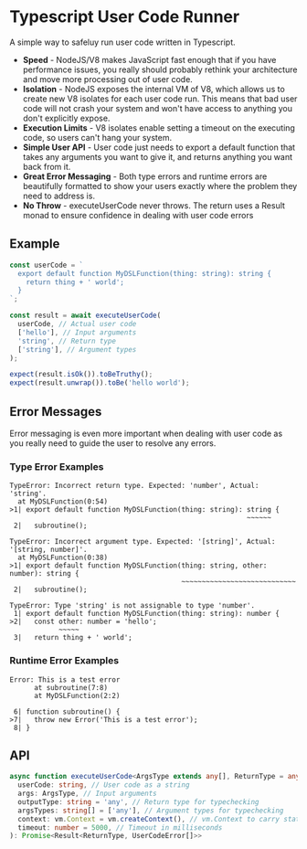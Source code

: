 # Typescript User Code Runner

A simple way to safeluy run user code written in Typescript.

- **Speed** - NodeJS/V8 makes JavaScript fast enough that if you have performance issues, you really should probably
  rethink your architecture and move more processing out of user code.
- **Isolation** - NodeJS exposes the internal VM of V8, which allows us to create new V8 isolates for each user code run.
  This means that bad user code will not crash your system and won't have access to anything you don't explicitly expose.
- **Execution Limits** - V8 isolates enable setting a timeout on the executing code, so users can't hang your system.
- **Simple User API** - User code just needs to export a default function that takes any arguments you want to give it,
  and returns anything you want back from it.
- **Great Error Messaging** - Both type errors and runtime errors are beautifully formatted to show your users exactly
  where the problem they need to address is.
- **No Throw** - executeUserCode never throws. The return uses a Result monad to ensure confidence in dealing with user code errors


## Example
```ts
const userCode = `
  export default function MyDSLFunction(thing: string): string {
    return thing + ' world';
  }
`;

const result = await executeUserCode(
  userCode, // Actual user code
  ['hello'], // Input arguments
  'string', // Return type
  ['string'], // Argument types
);

expect(result.isOk()).toBeTruthy();
expect(result.unwrap()).toBe('hello world');
```

## Error Messages
Error messaging is even more important when dealing with user code as you really need to guide the user to resolve any errors.

### Type Error Examples

```
TypeError: Incorrect return type. Expected: 'number', Actual: 'string'.
  at MyDSLFunction(0:54)
>1| export default function MyDSLFunction(thing: string): string {
                                                          ~~~~~~
 2|   subroutine();
```

```
TypeError: Incorrect argument type. Expected: '[string]', Actual: '[string, number]'.
  at MyDSLFunction(0:38)
>1| export default function MyDSLFunction(thing: string, other: number): string {
                                          ~~~~~~~~~~~~~~~~~~~~~~~~~~~~
 2|   subroutine();

```

```
TypeError: Type 'string' is not assignable to type 'number'.
 1| export default function MyDSLFunction(thing: string): number {
>2|   const other: number = 'hello';
            ~~~~~
 3|   return thing + ' world';
```

### Runtime Error Examples

```
Error: This is a test error
      at subroutine(7:8)
      at MyDSLFunction(2:2)

 6| function subroutine() {
>7|   throw new Error('This is a test error');
 8| }
```


## API
```ts
async function executeUserCode<ArgsType extends any[], ReturnType = any>(
  userCode: string, // User code as a string
  args: ArgsType, // Input arguments
  outputType: string = 'any', // Return type for typechecking
  argsTypes: string[] = ['any'], // Argument types for typechecking
  context: vm.Context = vm.createContext(), // vm.Context to carry state between user code runs and inject globals
  timeout: number = 5000, // Timeout in milliseconds
): Promise<Result<ReturnType, UserCodeError[]>>
```
